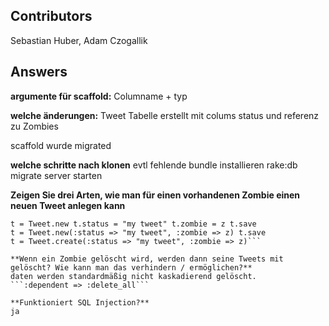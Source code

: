## Contributors
Sebastian Huber,
Adam Czogallik

## Answers
**argumente für scaffold:**
Columname + typ

**welche änderungen:**
Tweet Tabelle erstellt
mit colums status
und referenz zu Zombies

scaffold wurde migrated

**welche schritte nach klonen**
evtl fehlende bundle installieren
rake:db migrate
server starten

**Zeigen Sie drei Arten, wie man für einen vorhandenen Zombie einen neuen Tweet anlegen kann**
```z = Zombie.find(1)
t = Tweet.new t.status = "my tweet" t.zombie = z t.save
t = Tweet.new(:status => "my tweet", :zombie => z) t.save
t = Tweet.create(:status => "my tweet", :zombie => z)```

**Wenn ein Zombie gelöscht wird, werden dann seine Tweets mit gelöscht? Wie kann man das verhindern / ermöglichen?**
daten werden standardmäßig nicht kaskadierend gelöscht.
```:dependent => :delete_all```

**Funktioniert SQL Injection?**
ja